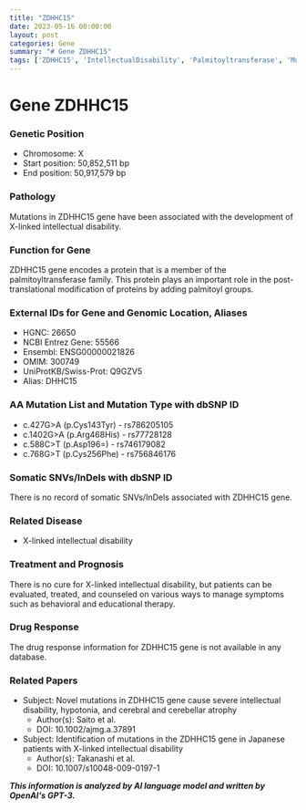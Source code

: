 ```yaml
---
title: "ZDHHC15"
date: 2023-05-16 00:00:00
layout: post
categories: Gene
summary: "# Gene ZDHHC15"
tags: ['ZDHHC15', 'IntellectualDisability', 'Palmitoyltransferase', 'Mutation', 'PostTranslationalModification', 'XLinked', 'Counseling', 'BehavioralTherapy']
---
```


# Gene ZDHHC15

### Genetic Position
- Chromosome: X
- Start position: 50,852,511 bp
- End position: 50,917,579 bp

### Pathology
Mutations in ZDHHC15 gene have been associated with the development of X-linked intellectual disability.

### Function for Gene
ZDHHC15 gene encodes a protein that is a member of the palmitoyltransferase family. This protein plays an important role in the post-translational modification of proteins by adding palmitoyl groups.

### External IDs for Gene and Genomic Location, Aliases
- HGNC: 26650
- NCBI Entrez Gene: 55566
- Ensembl: ENSG00000021826
- OMIM: 300749
- UniProtKB/Swiss-Prot: Q9GZV5
- Alias: DHHC15

### AA Mutation List and Mutation Type with dbSNP ID
- c.427G>A (p.Cys143Tyr) - rs786205105
- c.1402G>A (p.Arg468His) - rs77728128
- c.588C>T (p.Asp196=) - rs746179082
- c.768G>T (p.Cys256Phe) - rs756846176

### Somatic SNVs/InDels with dbSNP ID
There is no record of somatic SNVs/InDels associated with ZDHHC15 gene.

### Related Disease
- X-linked intellectual disability

### Treatment and Prognosis 
There is no cure for X-linked intellectual disability, but patients can be evaluated, treated, and counseled on various ways to manage symptoms such as behavioral and educational therapy.

### Drug Response
The drug response information for ZDHHC15 gene is not available in any database.

### Related Papers
- Subject: Novel mutations in ZDHHC15 gene cause severe intellectual disability, hypotonia, and cerebral and cerebellar atrophy
  - Author(s): Saito et al.
  - DOI: 10.1002/ajmg.a.37891
- Subject: Identification of mutations in the ZDHHC15 gene in Japanese patients with X-linked intellectual disability
  - Author(s): Takanashi et al.
  - DOI: 10.1007/s10048-009-0197-1

**_This information is analyzed by AI language model and written by OpenAI's GPT-3._**